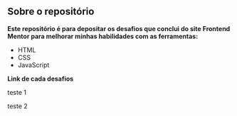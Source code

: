 ## Sobre o repositório

**Este repositório é para depositar os desafios que conclui do site Frontend Mentor para melhorar minhas habilidades com as ferramentas:**

- HTML
- CSS
- JavaScript

**Link de cada desafios**

<div display='flex'>
  <p>teste 1</p>
  <p>teste 2</p>
</div>
